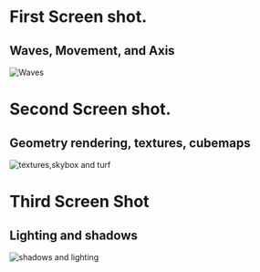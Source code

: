 # First Screen shot.
  ## Waves, Movement, and Axis
  ![Waves](https://github.com/user-attachments/assets/a7413082-58b1-482d-9848-fa3606b980df)
# Second Screen shot.
  ## Geometry rendering, textures, cubemaps
  ![textures,skybox and turf](https://github.com/user-attachments/assets/2e7a687e-b112-4e95-9617-161d30e32e0c)

  # Third Screen Shot
  ## Lighting and shadows
  ![shadows and lighting](https://github.com/user-attachments/assets/5afe7a70-6882-4d19-920d-1281c1a717ac)
